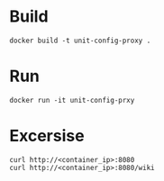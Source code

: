 # Build

```
docker build -t unit-config-proxy .
```

# Run

```
docker run -it unit-config-prxy
```

# Excersise

```
curl http://<container_ip>:8080
curl http://<container_ip>:8080/wiki
```

